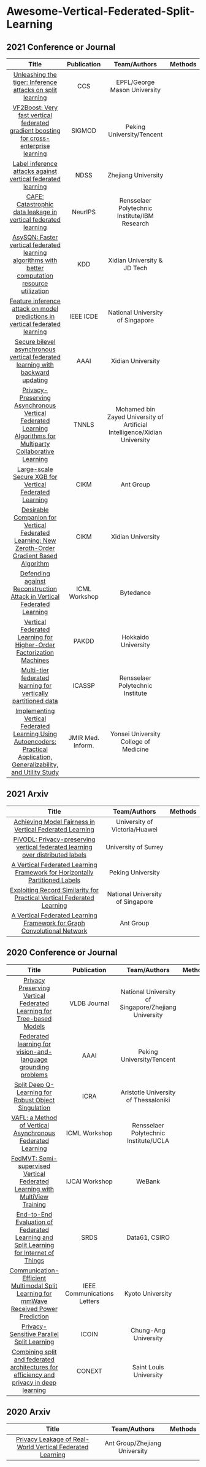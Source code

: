 # Awesome-Vertical-Federated-Split-Learning

## 2021 Conference or Journal
Title | Publication  | Team/Authors  | Methods
:------: | :------: | :------: | :------:
[Unleashing the tiger: Inference attacks on split learning](https://arxiv.org/abs/2012.02670) |  CCS  |EPFL/George Mason University|
[VF2Boost: Very fast vertical federated gradient boosting for cross-enterprise learning](https://dl.acm.org/doi/abs/10.1145/3448016.3457241) | SIGMOD| Peking University/Tencent|
[Label inference attacks against vertical federated learning](https://nesa.zju.edu.cn/download/fc_pdf_label_infer.pdf) |  NDSS  |Zhejiang University|
[CAFE: Catastrophic data leakage in vertical federated learning](https://arxiv.org/abs/2110.15122) | NeurIPS|Rensselaer Polytechnic Institute/IBM Research |
[AsySQN: Faster vertical federated learning algorithms with better computation resource utilization](https://dl.acm.org/doi/abs/10.1145/3447548.3467169) | KDD| Xidian University & JD Tech |
[Feature inference attack on model predictions in vertical federated learning](https://arxiv.org/abs/2010.10152) |  IEEE ICDE  | National University of Singapore |
[Secure bilevel asynchronous vertical federated learning with backward updating](https://ojs.aaai.org/index.php/AAAI/article/view/17301) | AAAI | Xidian University  |  
[Privacy-Preserving Asynchronous Vertical Federated Learning Algorithms for Multiparty Collaborative Learning](https://arxiv.org/abs/1812.03288) | TNNLS | Mohamed bin Zayed University of Artificial Intelligence/Xidian University  | 
[Large-scale Secure XGB for Vertical Federated Learning](https://dl.acm.org/doi/abs/10.1145/3459637.348236) | CIKM | Ant Group | 
[Desirable Companion for Vertical Federated Learning: New Zeroth-Order Gradient Based Algorithm](https://dl.acm.org/doi/pdf/10.1145/3459637.3482249) | CIKM | Xidian University| 
[Defending against Reconstruction Attack in Vertical Federated Learning](https://fl-icml.github.io/2021/papers/FL-ICML21_paper_21.pdf) |  ICML Workshop  | Bytedance |
[Vertical Federated Learning for Higher-Order Factorization Machines](https://link.springer.com/chapter/10.1007/978-3-030-75765-6_28/) |  PAKDD  |Hokkaido University |
[Multi-tier federated learning for vertically partitioned data](https://link.springer.com/chapter/10.1007/978-3-030-75765-6_28/) |  ICASSP  |Rensselaer Polytechnic Institute|
[Implementing Vertical Federated Learning Using Autoencoders: Practical Application, Generalizability, and Utility Study](https://medinform.jmir.org/2021/6/e26598/) |  JMIR Med. Inform.  | Yonsei University College of Medicine |

## 2021 Arxiv
Title | Team/Authors | Methods
:------: | :------: | :------: 
[Achieving Model Fairness in Vertical Federated Learning](https://arxiv.org/abs/2109.08344) |  University of Victoria/Huawei |
[PIVODL: Privacy-preserving vertical federated learning over distributed labels](https://arxiv.org/abs/2108.11444) | University of Surrey |
[A Vertical Federated Learning Framework for Horizontally Partitioned Labels](https://arxiv.org/abs/2106.10056) |  Peking University | 
[Exploiting Record Similarity for Practical Vertical Federated Learning](https://arxiv.org/pdf/2106.06312.pdf) |  National University of Singapore |
[A Vertical Federated Learning Framework for Graph Convolutional Network](https://arxiv.org/abs/2106.11593) |  Ant Group | 

## 2020 Conference or Journal
Title | Publication  | Team/Authors  | Methods
:------: | :------: | :------: | :------:
[Privacy Preserving Vertical Federated Learning for Tree-based Models](http://www.vldb.org/pvldb/vol13/p2090-wu.pdf) | VLDB Journal | National University of Singapore/Zhejiang University|
[Federated learning for vision-and-language grounding problems](https://ojs.aaai.org/index.php/AAAI/article/view/6824) | AAAI | Peking University/Tencent|
[Split Deep Q-Learning for Robust Object Singulation](https://ieeexplore.ieee.org/abstract/document/9196647) | ICRA | Aristotle University of Thessaloniki|
[VAFL: a Method of Vertical Asynchronous Federated Learning](https://arxiv.org/abs/2007.06081) | ICML Workshop | Rensselaer Polytechnic Institute/UCLA  |
[FedMVT: Semi-supervised Vertical Federated Learning with MultiView Training](https://arxiv.org/abs/2008.10838v1) | IJCAI Workshop | WeBank|
[End-to-End Evaluation of Federated Learning and Split Learning for Internet of Things](https://ieeexplore.ieee.org/abstract/document/9252066) | SRDS | Data61, CSIRO|
[Communication-Efficient Multimodal Split Learning for mmWave Received Power Prediction](https://ieeexplore.ieee.org/abstract/document/9026781) | IEEE Communications Letters | Kyoto University|
[Privacy-Sensitive Parallel Split Learning](https://ieeexplore.ieee.org/abstract/document/9016486) | ICOIN | Chung-Ang University|
[Combining split and federated architectures for efficiency and privacy in deep learning](https://dl.acm.org/doi/abs/10.1145/3386367.3431678) | CONEXT | Saint Louis University|

## 2020 Arxiv
Title | Team/Authors | Methods
:------: | :------: | :------:
[Privacy Leakage of Real-World Vertical Federated Learning](https://arxiv.org/abs/2011.09290) | Ant Group/Zhejiang University |
